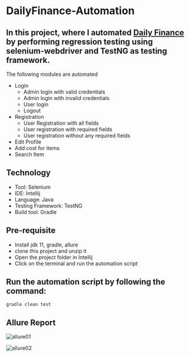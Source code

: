 # DailyFinance-Automation

## In this project, where I automated [Daily Finance](https://dailyfinance.roadtocareer.net/) by performing regression testing using selenium-webdriver and TestNG as testing framework.

The following modules are automated
- Login
    - Admin login with valid credentials
    - Admin login with invalid credentials
    - User login
    - Logout
- Registration
   - User Registration with all fields
   - User registration with required fields
   - User registration without any required fields
- Edit Profile
- Add cost for items
- Search Item

## Technology
- Tool: Selenium
- IDE: Intellij
- Language: Java
- Testing Framework: TestNG
- Build tool: Gradle

## Pre-requisite
- Install jdk 11, gradle, allure
- clone this project and unzip it
- Open the project folder in Intellij
- Click on the terminal and run the automation script

## Run the automation script by following the command:

`gradle clean test`

## Allure Report
![allure01](https://github.com/user-attachments/assets/37b750a0-9042-4e69-9b36-e8f77da948c0)

![allure02](https://github.com/user-attachments/assets/a4a5b1d2-52a4-4465-8286-6b57719919be)

